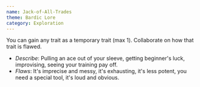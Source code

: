 ```yaml
---
name: Jack-of-All-Trades
theme: Bardic Lore
category: Exploration
---
```


You can gain any trait as a temporary trait (max 1). Collaborate on how that trait is flawed.

* *Describe*: Pulling an ace out of your sleeve, getting beginner's luck, improvising, seeing your training pay off.
* *Flaws*: It's imprecise and messy, it's exhausting, it's less potent, you need a special tool, it's loud and obvious.